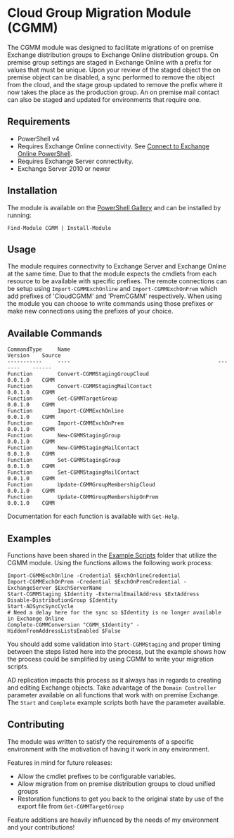 # Cloud Group Migration Module (CGMM)  
The CGMM module was designed to facilitate migrations of on premise Exchange distribution groups to Exchange Online distribution groups.  On premise group settings are staged in Exchange Online with a prefix for values that must be unique.  Upon your review of the staged object the on premise object can be disabled, a sync performed to remove the object from the cloud, and the stage group updated to remove the prefix where it now takes the place as the production group. An on premise mail contact can also be staged and updated for environments that require one.

## Requirements
* PowerShell v4
* Requires Exchange Online connectivity.  See [Connect to Exchange Online PowerShell](https://technet.microsoft.com/en-us/library/jj984289(v=exchg.160).aspx).
* Requires Exchange Server connectivity.  
* Exchange Server 2010 or newer

## Installation
The module is available on the [PowerShell Gallery](https://www.powershellgallery.com/packages/cgmm) and can be installed by running:

`Find-Module CGMM | Install-Module`

## Usage
The module requires connectivity to Exchange Server and Exchange Online at the same time.  Due to that the module expects the cmdlets from each resource to be available with specific prefixes.  The remote connections can be setup using `Import-CGMMExchOnline` and `Import-CGMMExchOnPrem` which add prefixes of 'CloudCGMM' and 'PremCGMM' respectively.  When using the module you can choose to write commands using those prefixes or make new connections using the prefixes of your choice.

## Available Commands  

    CommandType     Name                                               Version    Source
    -----------     ----                                               -------    ------
    Function        Convert-CGMMStagingGroupCloud                      0.0.1.0    CGMM
    Function        Convert-CGMMStagingMailContact                     0.0.1.0    CGMM
    Function        Get-CGMMTargetGroup                                0.0.1.0    CGMM
    Function        Import-CGMMExchOnline                              0.0.1.0    CGMM
    Function        Import-CGMMExchOnPrem                              0.0.1.0    CGMM
    Function        New-CGMMStagingGroup                               0.0.1.0    CGMM
    Function        New-CGMMStagingMailContact                         0.0.1.0    CGMM
    Function        Set-CGMMStagingGroup                               0.0.1.0    CGMM
    Function        Set-CGMMStagingMailContact                         0.0.1.0    CGMM
    Function        Update-CGMMGroupMembershipCloud                    0.0.1.0    CGMM
    Function        Update-CGMMGroupMembershipOnPrem                   0.0.1.0    CGMM

Documentation for each function is available with `Get-Help`.

## Examples
Functions have been shared in the [Example Scripts](https://github.com/Rick-2CA/Cloud-Group-Migration-Module/tree/master/Example%20Scripts) folder that utilize the CGMM module.  Using the functions allows the following work process:

    Import-CGMMExchOnline -Credential $ExchOnlineCredential
    Import-CGMMExchOnPrem -Credential $ExchOnPremCredential -ExchangeServer $ExchServerName
    Start-CGMMStaging $Identity -ExternalEmailAddress $ExtAddress
    Disable-DistributionGroup $Identity
    Start-ADSyncSyncCycle
    # Need a delay here for the sync so $Identity is no longer available in Exchange Online
    Complete-CGMMConversion "CGMM_$Identity" -HiddenFromAddressListsEnabled $False

You should add some validation into `Start-CGMMStaging` and proper timing between the steps listed here into the process, but the example shows how the process could be simplified by using CGMM to write your migration scripts.

AD replication impacts this process as it always has in regards to creating and editing Exchange objects.  Take advantage of the `Domain Controller` parameter available on all functions that work with on premise Exchange.  The `Start` and `Complete` example scripts both have the parameter available.

## Contributing
The module was written to satisfy the requirements of a specific environment with the motivation of having it work in any environment.  

Features in mind for future releases:
* Allow the cmdlet prefixes to be configurable variables.
* Allow migration from on premise distribution groups to cloud unified groups
* Restoration functions to get you back to the original state by use of the export file from `Get-CGMMTargetGroup`

Feature additions are heavily influenced by the needs of my environment and your contributions!